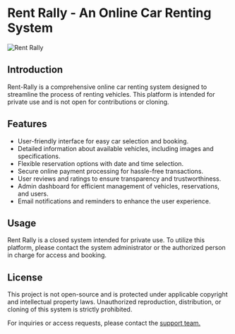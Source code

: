 # Rent Rally - An Online Car Renting System


![Rent Rally](/homepage.png)

## Introduction

Rent-Rally is a comprehensive online car renting system designed to streamline the process of renting vehicles. This platform is intended for private use and is not open for contributions or cloning.

## Features

- User-friendly interface for easy car selection and booking.
- Detailed information about available vehicles, including images and specifications.
- Flexible reservation options with date and time selection.
- Secure online payment processing for hassle-free transactions.
- User reviews and ratings to ensure transparency and trustworthiness.
- Admin dashboard for efficient management of vehicles, reservations, and users.
- Email notifications and reminders to enhance the user experience.

## Usage

Rent Rally is a closed system intended for private use. To utilize this platform, please contact the system administrator or the authorized person in charge for access and booking.

## License

This project is not open-source and is protected under applicable copyright and intellectual property laws. Unauthorized reproduction, distribution, or cloning of this system is strictly prohibited.

For inquiries or access requests, please contact the [support team.](https://rentrally.netlify.app)
